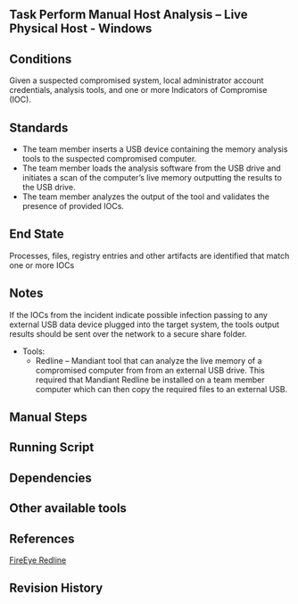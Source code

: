 ## Task Perform Manual Host Analysis – Live Physical Host - Windows  


## Conditions  
Given a suspected compromised system, local administrator account credentials, analysis tools, and one or more Indicators of Compromise (IOC).  


## Standards  
* The team member inserts a USB device containing the memory analysis tools to the suspected compromised computer.  
* The team member loads the analysis software from the USB drive and initiates a scan of the computer’s live memory outputting the results to the USB drive.  
* The team member analyzes the output of the tool and validates the presence of provided IOCs.  


## End State  
Processes, files, registry entries and other artifacts are identified that match one or more IOCs  


## Notes  
If the IOCs from the incident indicate possible infection passing to any external USB data device plugged into the target system, the tools output results should be sent over the network to a secure share folder.  
* Tools:
  * Redline – Mandiant tool that can analyze the live memory of a compromised computer from from an external USB drive. This required that Mandiant Redline be installed on a team member computer which can then copy the required files to an external USB.  


## Manual Steps  


## Running Script  


## Dependencies  


## Other available tools  


## References  
[FireEye Redline](https://www.fireeye.com/services/freeware/redline.html)  


## Revision History  
